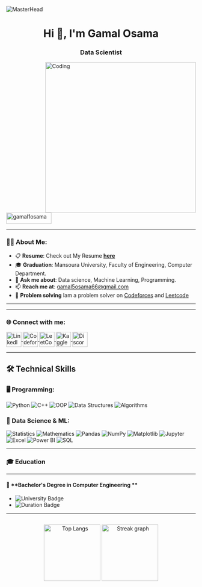 ![MasterHead](https://i.redd.it/bpxxqqvps4h91.gif)

<h1 align="center">Hi 👋, I'm Gamal Osama</h1>
<h3 align="center">Data Scientist</h3>

<img align="right" alt="Coding" width="400" src="https://media2.giphy.com/media/v1.Y2lkPTc5MGI3NjExdnlybzF1cm43c2c1b3BqaDl0bmhsZ2hpaGVrZzRxdnlycWw3Z2hpbyZlcD12MV9pbnRlcm5hbF9naWZfYnlfaWQmY3Q9Zw/qgQUggAC3Pfv687qPC/giphy.webp" />

<p align="left"> 
  <img src="https://komarev.com/ghpvc/?username=gamal1osama&label=Profile%20views&color=0e75b6&style=flat" alt="gamal1osama" width="120" height="30" />
</p>



---

### 👨‍💻 About Me:
- 📋 **Resume**: Check out My Resume [**here**](www.linkedin.com/in/gamal-osama-1g)  
- 🎓 **Graduation**: Mansoura University, Faculty of Engineering, Computer Department.
- 💬 **Ask me about**: Data science, Machine Learning, Programming.
- 📫 **Reach me at**: [gamal5osama66@gmail.com](gamal5osama66@gmail.com)
- 🧠 **Problem solving** Iam a problem solver on [Codeforces](https://codeforces.com/profile/gimy1) and [Leetcode](https://leetcode.com/gamal5osama66/)

---


---

<h3 align="left">🌐 Connect with me:</h3>
<p align="left">
  <a href="https://www.linkedin.com/in/gamal-osama-1g" target="_blank">
    <img align="center" src="https://raw.githubusercontent.com/rahuldkjain/github-profile-readme-generator/master/src/images/icons/Social/linked-in-alt.svg" alt="LinkedIn - Gamal Osama" height="40"   width="40" />
  </a>

  <a href="https://codeforces.com/profile/gimy1" target="_blank">
    <img align="center" src="https://raw.githubusercontent.com/rahuldkjain/github-profile-readme-generator/master/src/images/icons/Social/codeforces.svg" alt="Codeforces - gamal osama" height="40" width="40" />
  </a>
  <a href="https://leetcode.com/gamal5osama66/" target="_blank">
    <img align="center" src="https://raw.githubusercontent.com/rahuldkjain/github-profile-readme-generator/master/src/images/icons/Social/leet-code.svg" alt="LeetCode - gamal osama" height="40" width="40" />
  </a>
  <a href="https://www.kaggle.com/gamalosama/" target="_blank">
    <img align="center" src="https://raw.githubusercontent.com/rahuldkjain/github-profile-readme-generator/master/src/images/icons/Social/kaggle.svg" alt="Kaggle - gamal osama" height="40" width="40" />
  </a>
  <a href="https://discordapp.com/users/1165011302746431548" target="_blank">
    <img align="center" src="https://raw.githubusercontent.com/maurodesouza/profile-readme-generator/master/src/assets/icons/social/discord/default.svg" alt="Discord - gamal osama" height="40" width="40" />
  </a>
</p>


---


## 🛠️ Technical Skills

### 🖥️ Programming:
![Python](https://img.shields.io/badge/Python-3776AB?style=flat&logo=python&logoColor=white) 
![C++](https://img.shields.io/badge/C++-00599C?style=flat&logo=cplusplus&logoColor=white) 
![OOP](https://img.shields.io/badge/OOP-FF6F61?style=flat&logo=object-oriented-programming&logoColor=white) 
![Data Structures](https://img.shields.io/badge/Data%20Structures-00796B?style=flat&logo=data-structures&logoColor=white) 
![Algorithms](https://img.shields.io/badge/Algorithms-FFC107?style=flat&logo=algorithms&logoColor=white)


### 🤖 Data Science & ML:
![Statistics](https://img.shields.io/badge/Statistics-9C27B0?style=flat&logo=statistics&logoColor=white) 
![Mathematics](https://img.shields.io/badge/Mathematics-4CAF50?style=flat&logo=mathematica&logoColor=white) 
![Pandas](https://img.shields.io/badge/Pandas-150458?style=flat&logo=pandas&logoColor=white)
![NumPy](https://img.shields.io/badge/NumPy-013243?style=flat&logo=numpy&logoColor=white)
![Matplotlib](https://img.shields.io/badge/Matplotlib-3776AB?style=flat&logo=matplotlib&logoColor=white) 
![Jupyter](https://img.shields.io/badge/Jupyter-F37626?style=flat&logo=jupyter&logoColor=white)
![Excel](https://img.shields.io/badge/Excel-217346?style=flat&logo=microsoft-excel&logoColor=white) 
![Power BI](https://img.shields.io/badge/Power%20BI-F2C811?style=flat&logo=powerbi&logoColor=white)
![SQL](https://img.shields.io/badge/SQL-336791?style=flat&logo=microsoft-sql-server&logoColor=white)

---


### 🎓 Education

---

#### 🏫 **Bachelor's Degree in Computer Engineering **

- ![University Badge](https://img.shields.io/badge/Mansoura_University_Faculty_of_Engineering,_Computer_Department-0055A4?style=flat&logo=university&logoColor=white)
- ![Duration Badge](https://img.shields.io/badge/Duration-%202022%20–%20%202027-yellow)

---





##

<div align="center">
    <img src="https://github-readme-stats.vercel.app/api/top-langs?username=gamal1osama&locale=en&hide_title=false&layout=compact&card_width=320&langs_count=7&theme=gruvbox&hide_border=true" height="150" alt="Top Langs"/> 
    <img src="https://streak-stats.demolab.com?user=gamal1osama&locale=en&mode=daily&theme=gruvbox&hide_border=true&border_radius=5&date_format=j%20M%5B%20Y%5D" height="150" alt="Streak graph"/>
    <br>
</div>

